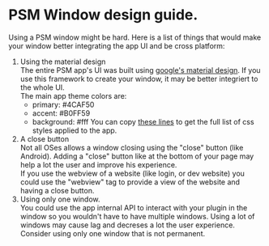 # PSM Window design guide.
Using a PSM window might be hard. Here is a list of things that would make your window better integrating the app UI and be cross platform:    
1. Using the material design    
	The entire PSM app's UI was built using [google's material design](https://material.io/web). If you use this framework to create your window, it may be better integriert to the whole UI.   
	The main app theme colors are:    
	 - primary: #4CAF50
    - accent: #B0FF59
    - background: #fff
	You can copy [these lines](https://github.com/pmt-mcpe-fun/ServerManager/blob/master/assets/css/psm.css#L22-L34) to get the full list of css styles applied to the app.
2. A close button    
	Not all OSes allows a window closing using the "close" button (like Android). Adding a "close" button like at the bottom of your page may help a lot the user and improve his experience.    
	If you use the webview of a website (like login, or dev website) you could use the "webview" tag to provide a view of the website and having a close button.    
3. Using only one window.    
	You could use the app internal API to interact with your plugin in the window so you wouldn't have to have multiple windows. Using a lot of windows may cause lag and decreses a lot the user experience. Consider using only one window that is not permanent.